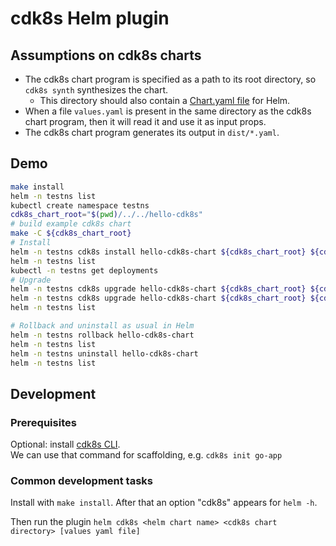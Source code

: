 # cdk8s Helm plugin 

## Assumptions on cdk8s charts

- The cdk8s chart program is specified as a path to its root directory, so `cdk8s synth` synthesizes the chart. 
  - This directory should also contain a [Chart.yaml file](https://helm.sh/docs/topics/charts/#the-chartyaml-file) for Helm.
- When a file `values.yaml` is present in the same directory as the cdk8s chart program, then it will read it and use it as input props. 
- The cdk8s chart program generates its output in `dist/*.yaml`.

## Demo

```bash
make install
helm -n testns list
kubectl create namespace testns
cdk8s_chart_root="$(pwd)/../../hello-cdk8s"
# build example cdk8s chart
make -C ${cdk8s_chart_root}
# Install
helm -n testns cdk8s install hello-cdk8s-chart ${cdk8s_chart_root} ${cdk8s_chart_root}/values.yaml
helm -n testns list
kubectl -n testns get deployments
# Upgrade
helm -n testns cdk8s upgrade hello-cdk8s-chart ${cdk8s_chart_root} ${cdk8s_chart_root}/values2.yaml --dry-run
helm -n testns cdk8s upgrade hello-cdk8s-chart ${cdk8s_chart_root} ${cdk8s_chart_root}/values2.yaml
helm -n testns list

# Rollback and uninstall as usual in Helm
helm -n testns rollback hello-cdk8s-chart
helm -n testns list
helm -n testns uninstall hello-cdk8s-chart
helm -n testns list
```

## Development

### Prerequisites

Optional: install [cdk8s CLI](https://cdk8s.io/docs/latest/getting-started/).  
We can use that command for scaffolding, e.g. `cdk8s init go-app`

### Common development tasks

Install with `make install`. After that an option "cdk8s" appears for `helm -h`.  

Then run the plugin `helm cdk8s <helm chart name> <cdk8s chart directory> [values yaml file]`

